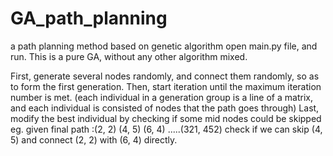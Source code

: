 # GA_path_planning
a path planning method based on genetic algorithm
open main.py file, and run.
This is a pure GA, without any other algorithm mixed.

First, generate several nodes randomly, and connect them randomly, so as to form the first generation.
Then, start iteration until the maximum iteration number is met.
(each individual in a generation group is a line of a matrix, and each individual is consisted of nodes that the path goes through)
Last, modify the best individual by checking if some mid nodes could be skipped 
eg. given final path :(2, 2) (4, 5) (6, 4) .....(321, 452)
    check if we can skip (4, 5) and connect (2, 2) with (6, 4) directly.


